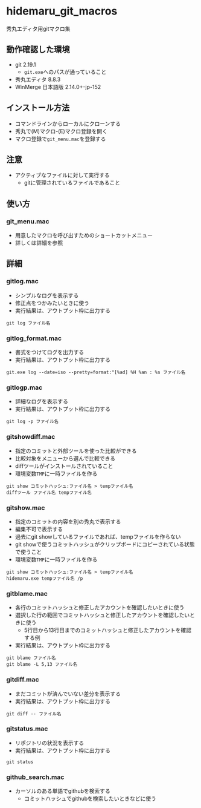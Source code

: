 # hidemaru_git_macros
秀丸エディタ用gitマクロ集

## 動作確認した環境
* git 2.19.1
  * `git.exe`へのパスが通っていること
* 秀丸エディタ 8.8.3
* WinMerge 日本語版 2.14.0+-jp-152

## インストール方法
* コマンドラインからローカルにクローンする
* 秀丸で(M)マクロ-(E)マクロ登録を開く
* マクロ登録で`git_menu.mac`を登録する

## 注意
* アクティブなファイルに対して実行する
  * gitに管理されているファイルであること

## 使い方
### git_menu.mac
* 用意したマクロを呼び出すためのショートカットメニュー
* 詳しくは詳細を参照

## 詳細
### gitlog.mac
* シンプルなログを表示する
* 修正点をつかみたいときに使う
* 実行結果は、アウトプット枠に出力する
```
git log ファイル名
```

### gitlog_format.mac
* 書式をつけてログを出力する
* 実行結果は、アウトプット枠に出力する
```
git.exe log --date=iso --pretty=format:"[%ad] %H %an : %s ファイル名
```

### gitlogp.mac
* 詳細なログを表示する
* 実行結果は、アウトプット枠に出力する
```
git log -p ファイル名
```

### gitshowdiff.mac
* 指定のコミットと外部ツールを使った比較ができる
* 比較対象をメニューから選んで比較できる
* diffツールがインストールされていること
* 環境変数`TMP`に一時ファイルを作る
```
git show コミットハッシュ:ファイル名 > tempファイル名
diffツール ファイル名 tempファイル名
```

### gitshow.mac
* 指定のコミットの内容を別の秀丸で表示する
 * 編集不可で表示する
 * 過去にgit showしているファイルであれば、tempファイルを作らない
* git showで使うコミットハッシュがクリップボードにコピーされている状態で使うこと
* 環境変数`TMP`に一時ファイルを作る
```
git show コミットハッシュ:ファイル名 > tempファイル名
hidemaru.exe tempファイル名 /p
```

### gitblame.mac
* 各行のコミットハッシュと修正したアカウントを確認したいときに使う
* 選択した行の範囲でコミットハッシュと修正したアカウントを確認したいときに使う
  * 5行目から13行目までのコミットハッシュと修正したアカウントを確認する例
* 実行結果は、アウトプット枠に出力する
```
git blame ファイル名
git blame -L 5,13 ファイル名
```

### gitdiff.mac
* まだコミットが済んでいない差分を表示する
* 実行結果は、アウトプット枠に出力する
```
git diff -- ファイル名
```

### gitstatus.mac
* リポジトリの状況を表示する
* 実行結果は、アウトプット枠に出力する
```
git status
```

### github_search.mac
* カーソルのある単語でgithubを検索する
  * コミットハッシュでgithubを検索したいときなどに使う
